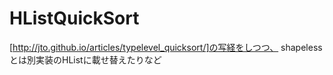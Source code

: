# HListQuickSort

[http://jto.github.io/articles/typelevel_quicksort/]の写経をしつつ、 shapelessとは別実装のHListに載せ替えたりなど
